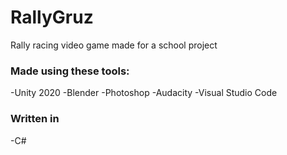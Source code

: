 # RallyGruz
Rally racing video game made for a school project
### Made using these tools:
-Unity 2020
-Blender
-Photoshop
-Audacity
-Visual Studio Code
### Written in
-C#
